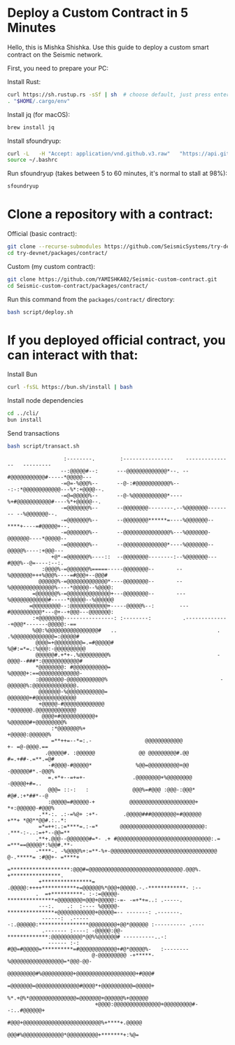 # Deploy a Custom Contract in 5 Minutes

Hello, this is Mishka Shishka. Use this guide to deploy a custom smart contract on the Seismic network.

First, you need to prepare your PC:

Install Rust:  
```bash
curl https://sh.rustup.rs -sSf | sh  # choose default, just press enter
. "$HOME/.cargo/env"
```

Install jq (for macOS):  
```bash
brew install jq
```

Install sfoundryup:  
```bash
curl -L   -H "Accept: application/vnd.github.v3.raw"   "https://api.github.com/repos/SeismicSystems/seismic-foundry/contents/sfoundryup/install?ref=seismic" | bash
source ~/.bashrc
```

Run sfoundryup (takes between 5 to 60 minutes, it's normal to stall at 98%):  
```bash
sfoundryup
```

# Clone a repository with a contract:  

Official (basic contract):  
```bash
git clone --recurse-submodules https://github.com/SeismicSystems/try-devnet.git
cd try-devnet/packages/contract/
```

Custom (my custom contract):  
```bash
git clone https://github.com/YAMISHKA02/Seismic-custom-contract.git
cd Seismic-custom-contract/packages/contract/
```

Run this command from the `packages/contract/` directory:  
```bash
bash script/deploy.sh
```


# If you deployed official contract, you can interact with that:

Install Bun
```bash
curl -fsSL https://bun.sh/install | bash
```
Install node dependencies
```bash
cd ../cli/
bun install
```
Send transactions
```bash
bash script/transact.sh
```

                                                                                                            
                      :--------.        :----------------    ---------------   ---------                    
                     --:@@@@@#--:      ---@@@@@@@@@@@@@*--. --#@@@@@@@@@@@#-----*@@@@@---                   
                     -=@=-%@@@%--      --@-:#@@@@@@@@@@@%---:-:*@@@@@@@@@@@@---%*:+@@@@--.                  
                     -=@=@@@@@%--      --@-%@@@@@@@@@@@*----%+#@@@@@@@@@@@#----%*+@@@@@--.                  
                     -=@@@@@@@%--      --@@@@@@@@--------.--%@@@@@@@-------- --%@@@@@@@--.                  
                     -=@@@@@@@%--      --@@@@@@@@******=----%@@@@@@@--****+----=#@@@@@+--.                  
                     -=@@@@@@@%--      --@@@@@@@@@@@@@@@%---%@@@@@@@-@@@@@@@----*@@@@@--                    
                     -=@@@@@@@%--      --@@@@@@@@@@@@@@*----%@@@@@@@--@@@@@%----:+@@@---                    
                  +@*-=@@@@@@@%----::  --@@@@@@@@--------:--%@@@@@@@---#@@@%--@=----:--:.                   
               :@@@@%-=@@@@@@@%=====-----@@@@@@@@--       --%@@@@@@@+++%@@@%----=#@@@+--@@@#                
              @@@@@@%-=@@@@@@@@@@@@@*----@@@@@@@@--       --%@@@@@@@@@@@@@@%----*@@@@@--%@@@@:              
            =@@@@@@@%-=@@@@@@@@@@@@@@+---@@@@@@@@--       ---%@@@@@@@@@@@@#-----*@@@@@--%@@@@@@             
           =@@@@@@@@@--:@@@@@@@@@@@@+-----@@@@@%--:        ---#@@@@@@@@@@*---@+--+@@@---@@@@@@@:            
            :+@@@@@@@@----------------: :--------:          .--------------+@@@*-------@@@@@:-==            
            %@@:%@@@@@@@@@@@@@@@@#   ..                                . .%@@@@@@@@@@@@@=:@@@@@#            
             @@@@=+@@@@@@@@@=.=#@@@@@#                                 %@#:=*=.:%@@@:-@@@@@@@@@@            
             @@@@@@#.+*+-.%@@@@@@@@@%                                  -@@@@--###*:@@@@@@@@@@@@#            
             *@@@@@@@@: #@@@@@@@@@@@=                                   %@@@@@+:==@@@@@@@@@@@@@-            
             :@@@@@@@@-@@@@@@@@@@@@%                                    -@@@@@@%:@@@@@@@@@@@@@@.            
              @@@@@@@-%@@@@@@@@@@@@=                                     @@@@@@@+#@@@@@@@@@@@@@             
              +@@@@@-#@@@@@@@@@@@@@                                      *@@@@@@@.@@@@@@@@@@@@@             
               @@@@+#@@@@@@@@@@@+                                         %@@@@@@#+@@@@@@@@@%               
                  :*@@@@@@@%+                                               +@@@@@:@@@@@@%                  
                  =**++=--*=:.-                 @@@@@@@@@@@@                 +- =@-@@@@.==                  
                .@@@@@#. :@@@@@@              @@ @@@@@@@@@#.@@              #=.+##-.=**.=@#                 
                 -#@@@@-#@@@@@*              %@@=@@@@@@@@@@+@@              -@@@@@@#*.-@@@%                 
                 =.+*+--=+=+-               .@@@@@@@@+%@@@@@@@@                -@@@@@+#=..                  
                 @@@= ::-:   :              @@@%=#@@@ :@@@-:@@@*              #@#.:+*##*--@                 
                 :@@@@@=#@@@@@-+           @@@@@@@@@@@@@@@@@@@@@+           *+:@@@@@@-#@@@%                 
              .**-:. .:-=%@+ :+*-        .@@@@@###@@@@@@@@+#@@@@@@         +**+ *@@**@@#.:..*:              
              =*=++:.:=****=.:-=*       @@@@@@@@@@@@@@@@@@@@@@@@@@@:      .***-:-..:=+*--@@=**              
             .**+.@@@--@@@@@@@#=*- .+ #@@@@@@@@@@@@@@@@@@@@@@@@@@@@@@:.=  =***==@@@@@*:%@@#.**-             
             -****-. -%@@@@%+:=**-%+-@@@@@@@@@@@@@@@@@@@@@@@@@@@@@@@@@@ @-.*****= :#@@+- =****+             
             =*******************:@@@#=@@@@@@@@@@@@@@@@@@@@@@@@@@@@@@.@@@%. +****************.              
              +****************= .@@@@@:++++***********+=@@@@@@%*@@@+@@@@@.-.-************- :--             
             .  =+**********- :-:=@@@@@-***************+@@@@@@@@+@@@+@@@@@:-=- -=+*+=..: .-----.            
              ---:.    .:  :---- %@@@@@-***************+@@@@@@@@@@@@+@@@@@=-- -------: .-------.            
               ------:  .------:.@@@@@@:****************@@@@@@@@@+@@*@@@@@@ :---------- .----               
               .------- :----: -@@@@@:@@-*************:@@@@@@@@@@*@@%%@@@@@@# ----------..-:                
                 ------ :-:    #@@=#@@@@@=**********=#@@@@@@@@@@@@+#@*@@@@@%-   :--------                   
                               @-@@@@@@@@@ -+*****-%@@@@@@@@@@@@@@@@@=*@@@-@@-                              
                               @@@@@@@@@#%@@@@@@@@@@+@@@@@@@@@@@@@@@@@@@+#@@@#                              
                               =@@@@@@@=@@@@@@@@@@@@@@#@@@@*+@@@@@@@@@@=@@@@@+                              
                                %*.+@%*@@@@@@@@@@@@@@@=@@@@@@@+@@@@@@%+@@@@@@                               
                                +@@@@:@@@@@@@@@@@@@@@+@@@@@@@@@#--:..#@@@@@@+                               
                                 #@@@+@@@@@@@@@@@@@@@@@@@@@@@@@%+****+.@@@@@                                
                                  @@@#%@@@@@@@@@@@@@*@@@@@@@@@@+*******+:%@=                                
                                                                                                            
                                                                                                            
                                                                                                            
